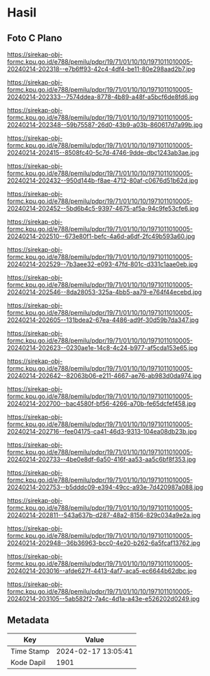 # Hasil

## Foto C Plano

https://sirekap-obj-formc.kpu.go.id/e788/pemilu/pdpr/19/71/01/10/10/1971011010005-20240214-202318--e7b6ff93-42c4-4df4-be11-80e298aad2b7.jpg

https://sirekap-obj-formc.kpu.go.id/e788/pemilu/pdpr/19/71/01/10/10/1971011010005-20240214-202333--7574ddea-8778-4b89-a48f-a5bcf6de8fd6.jpg

https://sirekap-obj-formc.kpu.go.id/e788/pemilu/pdpr/19/71/01/10/10/1971011010005-20240214-202348--59b75587-26d0-43b9-a03b-860617d7a99b.jpg

https://sirekap-obj-formc.kpu.go.id/e788/pemilu/pdpr/19/71/01/10/10/1971011010005-20240214-202415--8508fc40-5c7d-4746-9dde-dbc1243ab3ae.jpg

https://sirekap-obj-formc.kpu.go.id/e788/pemilu/pdpr/19/71/01/10/10/1971011010005-20240214-202432--950d144b-f8ae-4712-80af-c0676d51b62d.jpg

https://sirekap-obj-formc.kpu.go.id/e788/pemilu/pdpr/19/71/01/10/10/1971011010005-20240214-202452--5bd6b4c5-9397-4675-af5a-94c9fe53cfe6.jpg

https://sirekap-obj-formc.kpu.go.id/e788/pemilu/pdpr/19/71/01/10/10/1971011010005-20240214-202510--673e80f1-befc-4a6d-a6df-2fc49b593a60.jpg

https://sirekap-obj-formc.kpu.go.id/e788/pemilu/pdpr/19/71/01/10/10/1971011010005-20240214-202529--7b3aee32-e093-47fd-801c-d331c1aae0eb.jpg

https://sirekap-obj-formc.kpu.go.id/e788/pemilu/pdpr/19/71/01/10/10/1971011010005-20240214-202546--8da28053-325a-4bb5-aa79-e764f44ecebd.jpg

https://sirekap-obj-formc.kpu.go.id/e788/pemilu/pdpr/19/71/01/10/10/1971011010005-20240214-202605--131bdea2-67ea-4486-ad9f-30d59b7da347.jpg

https://sirekap-obj-formc.kpu.go.id/e788/pemilu/pdpr/19/71/01/10/10/1971011010005-20240214-202623--0230ae1e-14c8-4c24-b977-af5cda153e65.jpg

https://sirekap-obj-formc.kpu.go.id/e788/pemilu/pdpr/19/71/01/10/10/1971011010005-20240214-202642--82063b06-e211-4667-ae76-ab983d0da974.jpg

https://sirekap-obj-formc.kpu.go.id/e788/pemilu/pdpr/19/71/01/10/10/1971011010005-20240214-202700--bac4580f-bf56-4266-a70b-fe65dcfef458.jpg

https://sirekap-obj-formc.kpu.go.id/e788/pemilu/pdpr/19/71/01/10/10/1971011010005-20240214-202716--fee04175-ca41-46d3-9313-104ea08db23b.jpg

https://sirekap-obj-formc.kpu.go.id/e788/pemilu/pdpr/19/71/01/10/10/1971011010005-20240214-202733--4be0e8df-6a50-416f-aa53-aa5c6bf8f353.jpg

https://sirekap-obj-formc.kpu.go.id/e788/pemilu/pdpr/19/71/01/10/10/1971011010005-20240214-202753--b5dddc09-e394-49cc-a93e-7d420987a088.jpg

https://sirekap-obj-formc.kpu.go.id/e788/pemilu/pdpr/19/71/01/10/10/1971011010005-20240214-202811--543a637b-d287-48a2-8156-829c034a9e2a.jpg

https://sirekap-obj-formc.kpu.go.id/e788/pemilu/pdpr/19/71/01/10/10/1971011010005-20240214-202948--36b36963-bcc0-4e20-b262-6a5fcaf13762.jpg

https://sirekap-obj-formc.kpu.go.id/e788/pemilu/pdpr/19/71/01/10/10/1971011010005-20240214-203016--afde627f-4413-4af7-aca5-ec6644b62dbc.jpg

https://sirekap-obj-formc.kpu.go.id/e788/pemilu/pdpr/19/71/01/10/10/1971011010005-20240214-203105--5ab582f2-7a4c-4d1a-a43e-e526202d0249.jpg


## Metadata

| Key        | Value               |
| ---------- | ------------------- |
| Time Stamp | 2024-02-17 13:05:41 |
| Kode Dapil | 1901                |



